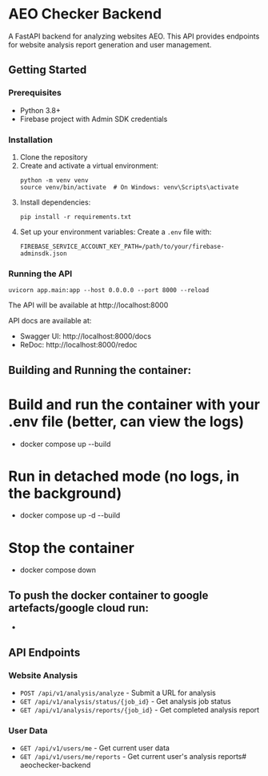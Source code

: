 # AEO Checker Backend

A FastAPI backend for analyzing websites AEO. This API provides endpoints for website analysis report generation and user management.

## Getting Started

### Prerequisites

- Python 3.8+
- Firebase project with Admin SDK credentials

### Installation

1. Clone the repository
2. Create and activate a virtual environment:
   ```
   python -m venv venv
   source venv/bin/activate  # On Windows: venv\Scripts\activate
   ```
3. Install dependencies:
   ```
   pip install -r requirements.txt
   ```
4. Set up your environment variables:
   Create a `.env` file with:
   ```
   FIREBASE_SERVICE_ACCOUNT_KEY_PATH=/path/to/your/firebase-adminsdk.json
   ```

### Running the API

```
uvicorn app.main:app --host 0.0.0.0 --port 8000 --reload
```

The API will be available at http://localhost:8000

API docs are available at:
- Swagger UI: http://localhost:8000/docs
- ReDoc: http://localhost:8000/redoc

## Building and Running the container:

# Build and run the container with your .env file (better, can view the logs)
- docker compose up --build
# Run in detached mode (no logs, in the background)
- docker compose up -d --build
# Stop the container
- docker compose down

## To push the docker container to google artefacts/google cloud run:
- 

## API Endpoints

### Website Analysis
- `POST /api/v1/analysis/analyze` - Submit a URL for analysis
- `GET /api/v1/analysis/status/{job_id}` - Get analysis job status
- `GET /api/v1/analysis/reports/{job_id}` - Get completed analysis report

### User Data
- `GET /api/v1/users/me` - Get current user data
- `GET /api/v1/users/me/reports` - Get current user's analysis reports# aeochecker-backend
